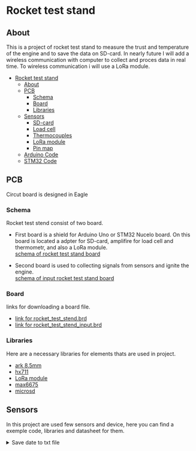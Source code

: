 # Rocket test stand

## About
This is a project of rocket test stand to measure the trust and temperature of the engine and to save the data on SD-card. In nearly future I will add a wireless communication with computer to collect and proces data in real time. To wireless communication i will use a LoRa module.

- [Rocket test stand](#rocket-test-stand)
  * [About](#about)
  *  [PCB](#pcb)
      - [Schema](#schema)
      - [Board](#board)
      - [Libraries](#libraries)
  * [Sensors](#sensors)
      - [SD-card](#sd-card)
      - [Load cell](#load_cell)
      - [Thermocouples](#thermocouples)
      - [LoRa module](#lora_module)
      - [Pin map](#pin_map)
  * [Arduino Code](*arduino_code)
  * [STM32 Code](stm32_code)



## PCB
Circut board is designed in Eagle

### Schema
 Rocket test stend consist of two board.
 - First board is a shield for Arduino Uno or STM32 Nucelo board. On this board is located a adpter for SD-card, amplifire for load cell and thermometr, and also a LoRa module.<br/>
[schema of rocket test stand board](https://github.com/WiciuTyraka/Rocket-test-stand/blob/master/PCB/Schema/hamownia.sch)

- Second board is used to collecting signals from sensors and ignite the engine.<br/>
[schema of input rocket test stand board](https://github.com/WiciuTyraka/Rocket-test-stand/blob/master/PCB/Schema/hamownia_output.sch)

### Board
links for downloading a board file.
- [link for rocket_test_stend.brd](https://github.com/WiciuTyraka/Rocket-test-stand/blob/master/PCB/Board/hamownia.brd)
- [link for rocket_test_stend_input.brd](https://github.com/WiciuTyraka/Rocket-test-stand/blob/master/PCB/Board/hamownia_output.brd)

### Libraries
Here are a necessary libraries for elements thats are used in project.
- [ark 8.5mm](https://github.com/WiciuTyraka/Rocket-test-stand/blob/master/PCB/Lib/111_ark_8.5mm.lbr)
- [hx711](https://github.com/WiciuTyraka/Rocket-test-stand/blob/master/PCB/Lib/111_hx711.lbr)
- [LoRa module](https://github.com/WiciuTyraka/Rocket-test-stand/blob/master/PCB/Lib/111_LORA.lbr)
- [max6675](https://github.com/WiciuTyraka/Rocket-test-stand/blob/master/PCB/Lib/111_max6675.lbr)
- [microsd](https://github.com/WiciuTyraka/Rocket-test-stand/blob/master/PCB/Lib/111_microsd.lbr)

## Sensors
In this project are used few sensors and device, here you can find a exemple code, libraries and datasheet for them.

<details>
###SD-card
<summary>Save date to txt file</summary>
</br>

#### Wireing schema
This is the schema for all the wireing with arduino
![alt text](https://github.com/Tyraka/Rocket-test-stand/blob/master/MicroSD%20Card%20Adapter/fritzing_bb.png)

#### Adapter wireing
| MicroSD Card Adapter | Adruino UNO Pin |
|----------------------|----------------:|
|          CS          |        4        |
|          SCK         |        13       |
|          MOSI        |        11       |
|          MISO        |        12       |
|          VCC         |        5V       |
|          GND         |        GND      |

#### Arduino code
[the necessary code is here](https://github.com/Tyraka/Rocket-test-stand/blob/master/MicroSD%20Card%20Adapter/save_to_file.ino)
</details>
